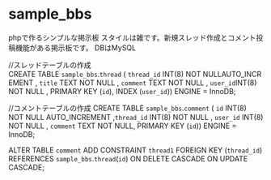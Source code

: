 # sample_bbs
phpで作るシンプルな掲示板
スタイルは雑です。新規スレッド作成とコメント投稿機能がある掲示板です。
DBはMySQL

//スレッドテーブルの作成
CREATE TABLE `sample_bbs`.`thread` ( `thread_id` INT(8) NOT NULLAUTO_INCREMENT , `title` TEXT NOT NULL , `comment` TEXT NOT NULL , `user_id`INT(8) NOT NULL , PRIMARY KEY (`id`), INDEX (`user_id`)) ENGINE = InnoDB;

//コメントテーブルの作成
CREATE TABLE `sample_bbs`.`comment` ( `id` INT(8) NOT NULL AUTO_INCREMENT ,`thread_id` INT(8) NOT NULL , `user_id` INT(8) NOT NULL , `comment` TEXT NOT NULL, PRIMARY KEY (`id`)) ENGINE = InnoDB;
 

ALTER TABLE `comment` ADD CONSTRAINT `thread1` FOREIGN KEY (`thread_id`) REFERENCES `sample_bbs`.`thread`(`id`) ON DELETE CASCADE ON UPDATE CASCADE;

